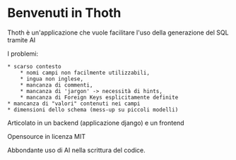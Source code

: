 # Benvenuti in Thoth

Thoth è un'applicazione che vuole facilitare l'uso della generazione del SQL tramite AI

I problemi:

    * scarso contesto 
        * nomi campi non facilmente utilizzabili, 
        * ingua non inglese, 
        * mancanza di commenti, 
        * mancanza di 'jargon' -> necessità di hints, 
        * mancanza di Foreign Keys esplicitamente definite 
    * mancanza di "valori" contenuti nei campi
    * dimensioni dello schema (mess-up su piccoli modelli)


Articolato in un backend (applicazione django) e un frontend

Opensource in licenza MIT

Abbondante uso di AI nella scrittura del codice.